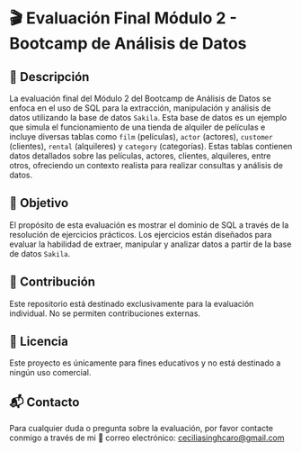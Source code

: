 # 🎬 Evaluación Final Módulo 2 - Bootcamp de Análisis de Datos

## 📄 Descripción

La evaluación final del Módulo 2 del Bootcamp de Análisis de Datos se enfoca en el uso de SQL para la extracción, manipulación y análisis de datos utilizando la base de datos `Sakila`. Esta base de datos es un ejemplo que simula el funcionamiento de una tienda de alquiler de películas e incluye diversas tablas como `film` (películas), `actor` (actores), `customer` (clientes), `rental` (alquileres) y `category` (categorías). Estas tablas contienen datos detallados sobre las películas, actores, clientes, alquileres, entre otros, ofreciendo un contexto realista para realizar consultas y análisis de datos.

## 🎯 Objetivo

El propósito de esta evaluación es mostrar el dominio de SQL a través de la resolución de ejercicios prácticos. Los ejercicios están diseñados para evaluar la habilidad de extraer, manipular y analizar datos a partir de la base de datos `Sakila`.

## 🤝 Contribución

Este repositorio está destinado exclusivamente para la evaluación individual. No se permiten contribuciones externas.

## 📜 Licencia

Este proyecto es únicamente para fines educativos y no está destinado a ningún uso comercial.

## 📬 Contacto

Para cualquier duda o pregunta sobre la evaluación, por favor contacte conmigo a través de mi 📧 correo electrónico: ceciliasinghcaro@gmail.com


